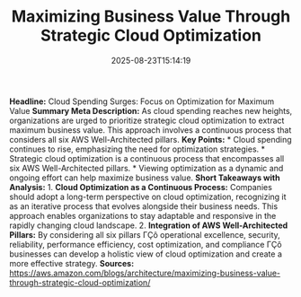﻿---
title: "Maximizing Business Value Through Strategic Cloud Optimization"
date: "2025-08-23T15:14:19"
category: "Markets"
summary: ""
slug: "maximizing business value through strategic cloud optimizati"
source_urls:
  - "https://aws.amazon.com/blogs/architecture/maximizing-business-value-through-strategic-cloud-optimization/"
seo:
  title: "Maximizing Business Value Through Strategic Cloud Optimization | Hash n Hedge"
  description: ""
  keywords: ["news", "markets", "brief"]
---
**Headline:** Cloud Spending Surges: Focus on Optimization for Maximum Value  **Summary Meta Description:** As cloud spending reaches new heights, organizations are urged to prioritize strategic cloud optimization to extract maximum business value. This approach involves a continuous process that considers all six AWS Well-Architected pillars.  **Key Points:**  * Cloud spending continues to rise, emphasizing the need for optimization strategies. * Strategic cloud optimization is a continuous process that encompasses all six AWS Well-Architected pillars. * Viewing optimization as a dynamic and ongoing effort can help maximize business value.  **Short Takeaways with Analysis:**  1. **Cloud Optimization as a Continuous Process:** Companies should adopt a long-term perspective on cloud optimization, recognizing it as an iterative process that evolves alongside their business needs. This approach enables organizations to stay adaptable and responsive in the rapidly changing cloud landscape. 2. **Integration of AWS Well-Architected Pillars:** By considering all six pillars ΓÇô operational excellence, security, reliability, performance efficiency, cost optimization, and compliance ΓÇô businesses can develop a holistic view of cloud optimization and create a more effective strategy.  **Sources:** https://aws.amazon.com/blogs/architecture/maximizing-business-value-through-strategic-cloud-optimization/ 
